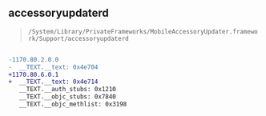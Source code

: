 ## accessoryupdaterd

> `/System/Library/PrivateFrameworks/MobileAccessoryUpdater.framework/Support/accessoryupdaterd`

```diff

-1170.80.2.0.0
-  __TEXT.__text: 0x4e704
+1170.80.6.0.1
+  __TEXT.__text: 0x4e714
   __TEXT.__auth_stubs: 0x1210
   __TEXT.__objc_stubs: 0x7840
   __TEXT.__objc_methlist: 0x3198

```
